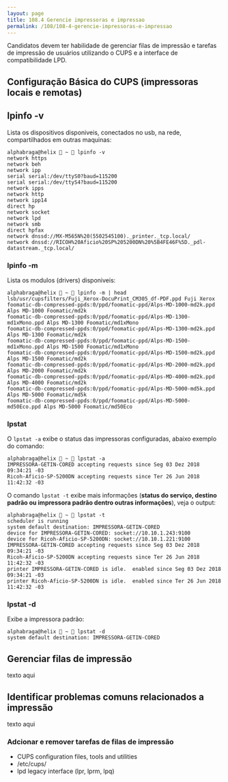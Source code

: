 ```yaml
---
layout: page
title: 108.4 Gerencie impressoras e impressao
permalink: /108/108-4-gerencie-impressoras-e-impressao
---
```


Candidatos devem ter habilidade de gerenciar filas de impressão e tarefas de impressão de usuários utilizando o CUPS e a interface de compatibilidade LPD.

## Configuração Básica do CUPS (impressoras locais e remotas)

## lpinfo -v

Lista os dispositivos disponiveis, conectados no usb, na rede, compartilhados em outras maquinas:

	alphabraga@helix  ~  lpinfo -v
	network https
	network beh
	network ipp
	serial serial:/dev/ttyS0?baud=115200
	serial serial:/dev/ttyS4?baud=115200
	network ipps
	network http
	network ipp14
	direct hp
	network socket
	network lpd
	network smb
	direct hpfax
	network dnssd://MX-M565N%20(5502545100)._printer._tcp.local/
	network dnssd://RICOH%20Aficio%20SP%205200DN%20%5B4FE46F%5D._pdl-datastream._tcp.local/


### lpinfo -m

Lista os modulos (drivers) disponiveis:

	alphabraga@helix  ~  lpinfo -m | head
	lsb/usr/cupsfilters/Fuji_Xerox-DocuPrint_CM305_df-PDF.ppd Fuji Xerox
	foomatic-db-compressed-ppds:0/ppd/foomatic-ppd/Alps-MD-1000-md2k.ppd Alps MD-1000 Foomatic/md2k
	foomatic-db-compressed-ppds:0/ppd/foomatic-ppd/Alps-MD-1300-md1xMono.ppd Alps MD-1300 Foomatic/md1xMono
	foomatic-db-compressed-ppds:0/ppd/foomatic-ppd/Alps-MD-1300-md2k.ppd Alps MD-1300 Foomatic/md2k
	foomatic-db-compressed-ppds:0/ppd/foomatic-ppd/Alps-MD-1500-md1xMono.ppd Alps MD-1500 Foomatic/md1xMono
	foomatic-db-compressed-ppds:0/ppd/foomatic-ppd/Alps-MD-1500-md2k.ppd Alps MD-1500 Foomatic/md2k
	foomatic-db-compressed-ppds:0/ppd/foomatic-ppd/Alps-MD-2000-md2k.ppd Alps MD-2000 Foomatic/md2k
	foomatic-db-compressed-ppds:0/ppd/foomatic-ppd/Alps-MD-4000-md2k.ppd Alps MD-4000 Foomatic/md2k
	foomatic-db-compressed-ppds:0/ppd/foomatic-ppd/Alps-MD-5000-md5k.ppd Alps MD-5000 Foomatic/md5k
	foomatic-db-compressed-ppds:0/ppd/foomatic-ppd/Alps-MD-5000-md50Eco.ppd Alps MD-5000 Foomatic/md50Eco



### lpstat

O `lpstat -a` exibe o status das impressoras configuradas, abaixo exemplo do comando:


	alphabraga@helix  ~  lpstat -a
	IMPRESSORA-GETIN-CORED accepting requests since Seg 03 Dez 2018 09:34:21 -03
	Ricoh-Aficio-SP-5200DN accepting requests since Ter 26 Jun 2018 11:42:32 -03

O comando `lpstat -t` exibe mais informações (**status do serviço, destino padrão ou impressora padrão dentro outras informações**), veja o output:

	alphabraga@helix  ~  lpstat -t
	scheduler is running
	system default destination: IMPRESSORA-GETIN-CORED
	device for IMPRESSORA-GETIN-CORED: socket://10.10.1.243:9100
	device for Ricoh-Aficio-SP-5200DN: socket://10.10.1.221:9100
	IMPRESSORA-GETIN-CORED accepting requests since Seg 03 Dez 2018 09:34:21 -03
	Ricoh-Aficio-SP-5200DN accepting requests since Ter 26 Jun 2018 11:42:32 -03
	printer IMPRESSORA-GETIN-CORED is idle.  enabled since Seg 03 Dez 2018 09:34:21 -03
	printer Ricoh-Aficio-SP-5200DN is idle.  enabled since Ter 26 Jun 2018 11:42:32 -03


### lpstat -d

Exibe a impressora padrão:

	alphabraga@helix  ~  lpstat -d
	system default destination: IMPRESSORA-GETIN-CORED


## Gerenciar filas de impressão

texto aqui

## Identificar problemas comuns relacionados a impressão

texto aqui

### Adcionar e remover tarefas de filas de impressão

* CUPS configuration files, tools and utilities
* /etc/cups/
* lpd legacy interface (lpr, lprm, lpq)
